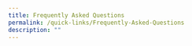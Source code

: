 ```yaml
---
title: Frequently Asked Questions
permalink: /quick-links/Frequently-Asked-Questions
description: ""
---
```

